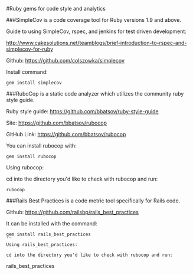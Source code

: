 #Ruby gems for code style and analytics


###SimpleCov is a code coverage tool for Ruby versions 1.9 and above.

Guide to using SimpleCov, rspec, and jenkins for test driven development:

http://www.cakesolutions.net/teamblogs/brief-introduction-to-rspec-and-simplecov-for-ruby

Github: https://github.com/colszowka/simplecov

Install command:
```
gem install simplecov
```

###RuboCop is a static code analyzer which utilizes the community ruby style guide.

Ruby style guide: https://github.com/bbatsov/ruby-style-guide

Site: https://github.com/bbatsov/rubocop

GitHub Link: https://github.com/bbatsov/rubocop

You can install rubocop with:
```
gem install rubocop
```

Using rubocop:

cd into the directory you'd like to check with rubocop and run:
```
rubocop
```

###Rails Best Practices is a code metric tool specifically for Rails code. 

Github: https://github.com/railsbp/rails_best_practices

It can be installed with the command:
```
gem install rails_best_practices
``
Using rails_best_practices:

cd into the directory you'd like to check with rubocop and run:
```
rails_best_practices
```
